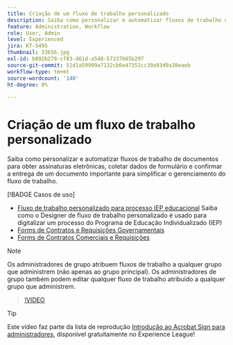 ```yaml
---
title: Criação de um fluxo de trabalho personalizado
description: Saiba como personalizar e automatizar fluxos de trabalho de documentos para obter rapidamente assinaturas eletrônicas e coletar dados de formulário
feature: Administration, Workflow
role: User, Admin
level: Experienced
jira: KT-5495
thumbnail: 33656.jpg
exl-id: b892b278-cf83-461d-a548-57237b85b297
source-git-commit: 51d1a59999a7132cb6e47351cc39a93d9a38eaeb
workflow-type: tm+mt
source-wordcount: '140'
ht-degree: 0%

---
```


# Criação de um fluxo de trabalho personalizado

Saiba como personalizar e automatizar fluxos de trabalho de documentos para obter assinaturas eletrônicas, coletar dados de formulário e confirmar a entrega de um documento importante para simplificar o gerenciamento do fluxo de trabalho.

[!BADGE Casos de uso]

* [Fluxo de trabalho personalizado para processo IEP educacional](https://experienceleague.adobe.com/docs/document-cloud-learn/sign-learning-hub/expand/recipes/edu/usecase-edu-iep.html?lang=pt-BR)
Saiba como o Designer de fluxo de trabalho personalizado é usado para digitalizar um processo do Programa de Educação Individualizado (IEP)
* [Forms de Contratos e Requisições Governamentais](https://experienceleague.adobe.com/docs/document-cloud-learn/sign-learning-hub/expand/recipes/gov/usecasegovcontracts.html?lang=pt-BR)
* [Forms de Contratos Comerciais e Requisições](https://experienceleague.adobe.com/docs/document-cloud-learn/sign-learning-hub/expand/recipes/com/usecasecomcontracts.html?lang=pt-BR)

>[!NOTE]
>
>Os administradores de grupo atribuem fluxos de trabalho a qualquer grupo que administrem (não apenas ao grupo principal). Os administradores de grupo também podem editar qualquer fluxo de trabalho atribuído a qualquer grupo que administrem.

>[!VIDEO](https://video.tv.adobe.com/v/3416167?quality=12&learn=on&hidetitle=true&captions=por_br)

>[!TIP]
>
>Este vídeo faz parte da lista de reprodução [Introdução ao Acrobat Sign para administradores](https://experienceleague.adobe.com/pt-br/playlists/acrobat-sign-get-started-administrators), disponível gratuitamente no Experience League!
